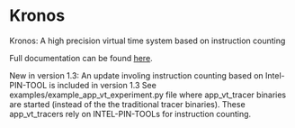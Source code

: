 # Kronos
Kronos: A high precision virtual time system based on instruction counting

Full documentation can be found [here](https://kronoz.readthedocs.io/en/latest/installation.html).
	
New in version 1.3: An update involing instruction counting based on Intel-PIN-TOOL is included in version 1.3
See examples/example_app_vt_experiment.py file where app_vt_tracer binaries are started (instead of the the
traditional tracer binaries). These app_vt_tracers rely on INTEL-PIN-TOOLs for instruction counting.
